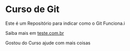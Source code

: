 # Curso de Git

Este é um Repositório para indicar como o Git Funciona.i

Saiba mais em [teste.com.br](https://google.com)

Gostou do Curso ajude com mais coisas
